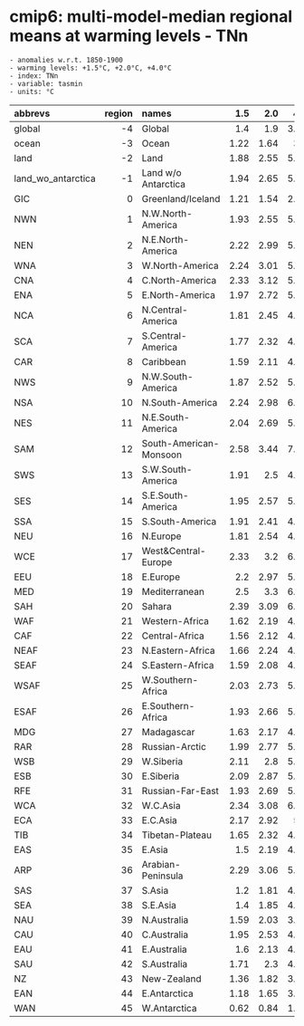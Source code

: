 # cmip6: multi-model-median regional means at warming levels - TNn


    - anomalies w.r.t. 1850-1900
    - warming levels: +1.5°C, +2.0°C, +4.0°C
    - index: TNn
    - variable: tasmin
    - units: °C
    
| abbrevs            |   region | names                  |   1.5 |   2.0 |   4.0 |
|:-------------------|---------:|:-----------------------|------:|------:|------:|
| global             |       -4 | Global                 |  1.4  |  1.9  |  3.93 |
| ocean              |       -3 | Ocean                  |  1.22 |  1.64 |  3.4  |
| land               |       -2 | Land                   |  1.88 |  2.55 |  5.25 |
| land_wo_antarctica |       -1 | Land w/o Antarctica    |  1.94 |  2.65 |  5.47 |
| GIC                |        0 | Greenland/Iceland      |  1.21 |  1.54 |  2.97 |
| NWN                |        1 | N.W.North-America      |  1.93 |  2.55 |  5.23 |
| NEN                |        2 | N.E.North-America      |  2.22 |  2.99 |  5.96 |
| WNA                |        3 | W.North-America        |  2.24 |  3.01 |  5.95 |
| CNA                |        4 | C.North-America        |  2.33 |  3.12 |  5.71 |
| ENA                |        5 | E.North-America        |  1.97 |  2.72 |  5.68 |
| NCA                |        6 | N.Central-America      |  1.81 |  2.45 |  4.84 |
| SCA                |        7 | S.Central-America      |  1.77 |  2.32 |  4.76 |
| CAR                |        8 | Caribbean              |  1.59 |  2.11 |  4.33 |
| NWS                |        9 | N.W.South-America      |  1.87 |  2.52 |  5.41 |
| NSA                |       10 | N.South-America        |  2.24 |  2.98 |  6.35 |
| NES                |       11 | N.E.South-America      |  2.04 |  2.69 |  5.39 |
| SAM                |       12 | South-American-Monsoon |  2.58 |  3.44 |  7.33 |
| SWS                |       13 | S.W.South-America      |  1.91 |  2.5  |  4.83 |
| SES                |       14 | S.E.South-America      |  1.95 |  2.57 |  5.45 |
| SSA                |       15 | S.South-America        |  1.91 |  2.41 |  4.52 |
| NEU                |       16 | N.Europe               |  1.81 |  2.54 |  4.99 |
| WCE                |       17 | West&Central-Europe    |  2.33 |  3.2  |  6.23 |
| EEU                |       18 | E.Europe               |  2.2  |  2.97 |  5.76 |
| MED                |       19 | Mediterranean          |  2.5  |  3.3  |  6.61 |
| SAH                |       20 | Sahara                 |  2.39 |  3.09 |  6.03 |
| WAF                |       21 | Western-Africa         |  1.62 |  2.19 |  4.53 |
| CAF                |       22 | Central-Africa         |  1.56 |  2.12 |  4.67 |
| NEAF               |       23 | N.Eastern-Africa       |  1.66 |  2.24 |  4.45 |
| SEAF               |       24 | S.Eastern-Africa       |  1.59 |  2.08 |  4.24 |
| WSAF               |       25 | W.Southern-Africa      |  2.03 |  2.73 |  5.29 |
| ESAF               |       26 | E.Southern-Africa      |  1.93 |  2.66 |  5.45 |
| MDG                |       27 | Madagascar             |  1.63 |  2.17 |  4.65 |
| RAR                |       28 | Russian-Arctic         |  1.99 |  2.77 |  5.52 |
| WSB                |       29 | W.Siberia              |  2.11 |  2.8  |  5.09 |
| ESB                |       30 | E.Siberia              |  2.09 |  2.87 |  5.97 |
| RFE                |       31 | Russian-Far-East       |  1.93 |  2.69 |  5.45 |
| WCA                |       32 | W.C.Asia               |  2.34 |  3.08 |  6.09 |
| ECA                |       33 | E.C.Asia               |  2.17 |  2.92 |  5.7  |
| TIB                |       34 | Tibetan-Plateau        |  1.65 |  2.32 |  4.55 |
| EAS                |       35 | E.Asia                 |  1.5  |  2.19 |  4.66 |
| ARP                |       36 | Arabian-Peninsula      |  2.29 |  3.06 |  5.99 |
| SAS                |       37 | S.Asia                 |  1.2  |  1.81 |  4.12 |
| SEA                |       38 | S.E.Asia               |  1.4  |  1.85 |  4.23 |
| NAU                |       39 | N.Australia            |  1.59 |  2.03 |  3.99 |
| CAU                |       40 | C.Australia            |  1.95 |  2.53 |  4.85 |
| EAU                |       41 | E.Australia            |  1.6  |  2.13 |  4.25 |
| SAU                |       42 | S.Australia            |  1.71 |  2.3  |  4.48 |
| NZ                 |       43 | New-Zealand            |  1.36 |  1.82 |  3.68 |
| EAN                |       44 | E.Antarctica           |  1.18 |  1.65 |  3.22 |
| WAN                |       45 | W.Antarctica           |  0.62 |  0.84 |  1.81 |